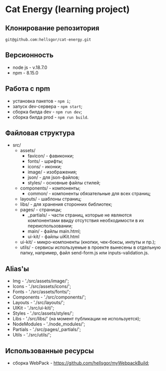 # Cat Energy (learning project)

## Клонирование репозитория

    git@github.com:hellsgor/cat-energy.git

## Версионность

- node js - v.18.7.0
- npm - 8.15.0

## Работа с npm

- установка пакетов - `npm i`;
- запуск dev-сервера - `npm start`;
- сборка билда dev - `npm run dev`;
- сборка билда prod - `npm run build`.

## Файловая структура

- src/
  - assets/
    - favicon/ - фавиконки;
    - fonts/ - шрифты;
    - icons/ - иконки;
    - image/ - изображения;
    - json/ - для json-файлов;
    - styles/ - основные файлы стилей;
  - components/ - компоненты;
    - common/ - компоненты обязательные для всех страниц;
  - layouts/ - шаблоны страниц;
  - libs/ - для хранения сторонних библиотек;
  - pages/ - страницы;
    - _partials/ - части страниц, которые не являются компонентами ввиду отсутствия необходимости в их переиспользовании;
    - main/ - файлы main.html;
    - ui-kit/ - файлы uiKit.html
  - ui-kit/ - микро-компоненты (кнопки, чек-боксы, инпуты и пр.);
  - utils/ - сервисы используемые в проекте вынесены в отдельную папку, например, файл send-form.js или inputs-validation.js.

## Alias'ы

- Img - './src/assets/image/';
- Icons - './src/assets/icons/';
- Fonts - './src/assets/fonts/';
- Components - './src/components/';
- Layouts - './src/layouts/';
- UIKit - './src/ui-kit/';
- Styles - './src/assets/styles/';
- Libs - './src/libs/' (на момент публикации не используется);
- NodeModules - './node_modules/';
- Partials - './src/pages/\_partials/';
- Utils - './src/utils/';

## Использованные ресурсы

- сборка WebPack - https://github.com/hellsgor/myWebpackBuild;
